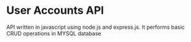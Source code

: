 <h1>User Accounts API</h1>
<p>API written in javascript using node.js and express.js. It performs basic CRUD operations in MYSQL database</p>

